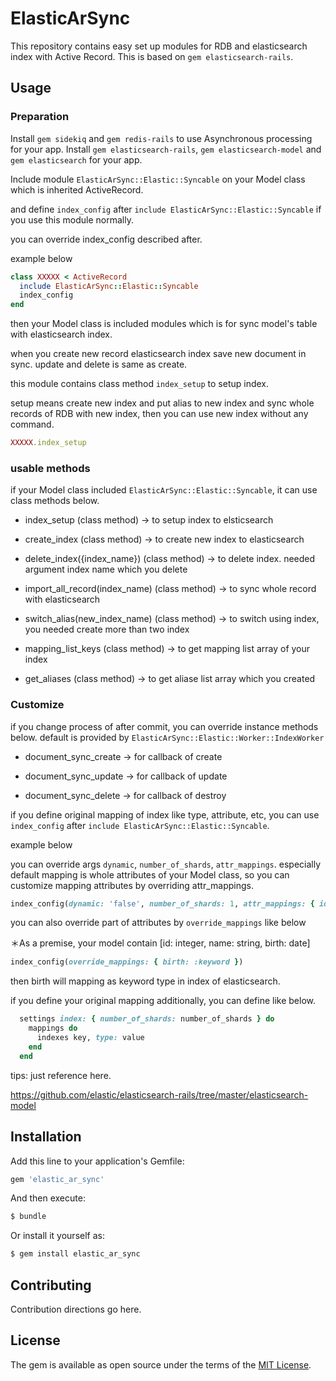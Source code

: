 # ElasticArSync
This repository contains easy set up modules for RDB and elasticsearch index with Active Record.
This is based on `gem elasticsearch-rails`.
## Usage
### Preparation
Install `gem sidekiq` and `gem redis-rails` to use Asynchronous processing for your app.
Install `gem elasticsearch-rails`, `gem elasticsearch-model` and `gem elasticsearch` for your app.


Include module `ElasticArSync::Elastic::Syncable` on your Model class which is inherited ActiveRecord.

and define `index_config` after `include ElasticArSync::Elastic::Syncable` if you use this module normally.

you can override index_config described after.

example below

```ruby
class XXXXX < ActiveRecord
  include ElasticArSync::Elastic::Syncable
  index_config
end
```

then your Model class is included modules which is for sync model's table with elasticsearch index.

when you create new record elasticsearch index save new document in sync.
update and delete is same as create.

this module contains class method `index_setup` to setup index.

setup means create new index and put alias to new index and sync whole records of RDB with new index,
then you can use new index without any command.

```ruby
XXXXX.index_setup
```

### usable methods
if your Model class included `ElasticArSync::Elastic::Syncable`, it can use class methods below.

- index_setup (class method)
→ to setup index to elsticsearch

- create_index (class method)
→ to create new index to elasticsearch

- delete_index({index_name})  (class method)
→ to delete index. needed argument index name which you delete

- import_all_record(index_name) (class method)
→ to sync whole record with elasticsearch

- switch_alias(new_index_name) (class method)
→ to switch using index, you needed create more than two index

- mapping_list_keys (class method)
→ to get mapping list array of your index

- get_aliases (class method)
→ to get aliase list array which you created

### Customize
if you change process of after commit, you can override instance methods below.
default is provided by `ElasticArSync::Elastic::Worker::IndexWorker`

- document_sync_create
→ for callback of create

- document_sync_update
→ for callback of update

- document_sync_delete
→ for callback of destroy

if you define original mapping of index like type, attribute, etc, 
you can use `index_config` after `include ElasticArSync::Elastic::Syncable`.

example below

you can override args `dynamic`, `number_of_shards`, `attr_mappings`.
especially default mapping is whole attributes of your Model class, so you can customize mapping attributes by overriding attr_mappings.
```ruby
index_config(dynamic: 'false', number_of_shards: 1, attr_mappings: { id: 'integer', name: 'text', birth: 'date' })
```

you can also override part of attributes by `override_mappings` like below

＊As a premise, your model contain [id: integer, name: string, birth: date]

```ruby
index_config(override_mappings: { birth: :keyword })
```

then birth will mapping as keyword type in index of elasticsearch.

if you define your original mapping additionally, you can define like below.

```ruby
  settings index: { number_of_shards: number_of_shards } do
    mappings do
      indexes key, type: value
    end
  end
```

tips: just reference here.

https://github.com/elastic/elasticsearch-rails/tree/master/elasticsearch-model

## Installation
Add this line to your application's Gemfile:

```ruby
gem 'elastic_ar_sync'
```

And then execute:
```bash
$ bundle
```

Or install it yourself as:
```bash
$ gem install elastic_ar_sync
```

## Contributing
Contribution directions go here.

## License
The gem is available as open source under the terms of the [MIT License](https://opensource.org/licenses/MIT).
